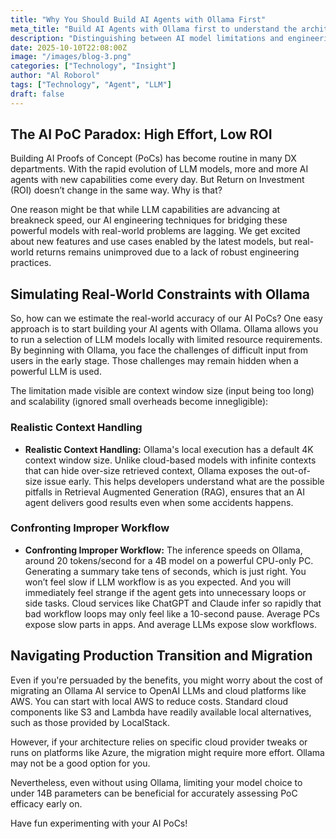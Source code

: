 ```yaml
---
title: "Why You Should Build AI Agents with Ollama First"
meta_title: "Build AI Agents with Ollama first to understand the architecture risks in the early stage"
description: "Distinguishing between AI model limitations and engineering limitations can be hard for AI services. Build AI Agents with Ollama first to understand the architecture risks in the early stage."
date: 2025-10-10T22:08:00Z
image: "/images/blog-3.png"
categories: ["Technology", "Insight"]
author: "Al Roborol"
tags: ["Technology", "Agent", "LLM"]
draft: false
---
```

## The AI PoC Paradox: High Effort, Low ROI

Building AI Proofs of Concept (PoCs) has become routine in many DX departments. With the rapid evolution of LLM models, more and more AI agents with new capabilities come every day. But Return on Investment (ROI) doesn’t change in the same way. Why is that?

One reason might be that while LLM capabilities are advancing at breakneck speed, our AI engineering techniques for bridging these powerful models with real-world problems are lagging. We get excited about new features and use cases enabled by the latest models, but real-world returns remains unimproved due to a lack of robust engineering practices.

## Simulating Real-World Constraints with Ollama

So, how can we estimate the real-world accuracy of our AI PoCs? One easy approach is to start building your AI agents with Ollama. Ollama allows you to run a selection of LLM models locally with limited resource requirements. By beginning with Ollama, you face the challenges of difficult input from users in the early stage. Those challenges may remain hidden when a powerful LLM is used.

The limitation made visible are context window size (input being too long) and scalability (ignored small overheads become innegligible):

### Realistic Context Handling

- **Realistic Context Handling:** Ollama's local execution has a default 4K context window size. Unlike cloud-based models with infinite contexts that can hide over-size retrieved context, Ollama exposes the out-of-size issue early. This helps developers understand what are the possible pitfalls in Retrieval Augmented Generation (RAG), ensures that an AI agent delivers good results even when some accidents happens. 

### Confronting Improper Workflow

- **Confronting Improper Workflow:** The inference speeds on Ollama, around 20 tokens/second for a 4B model on a powerful CPU-only PC. Generating a summary take tens of seconds, which is just right. You won’t feel slow if LLM workflow is as you expected. And you will immediately feel strange if the agent gets into unnecessary loops or side tasks. Cloud services like ChatGPT and Claude infer so rapidly that bad workflow loops may only feel like a 10-second pause. Average PCs expose slow parts in apps. And average LLMs expose slow workflows.

## Navigating Production Transition and Migration

Even if you're persuaded by the benefits, you might worry about the cost of migrating an Ollama AI service to OpenAI LLMs and  cloud platforms like AWS. You can start with local AWS to reduce costs. Standard cloud components like S3 and Lambda have readily available local alternatives, such as those provided by LocalStack. 

However, if your architecture relies on specific cloud provider tweaks or runs on platforms like Azure, the migration might require more effort. Ollama may not be a good option for you.

Nevertheless, even without using Ollama, limiting your model choice to under 14B parameters can be beneficial for accurately assessing PoC efficacy early on.

Have fun experimenting with your AI PoCs!
